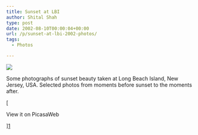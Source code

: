```yaml
---
title: Sunset at LBI
author: Shital Shah
type: post
date: 2002-08-10T00:00:04+00:00
url: /p/sunset-at-lbi-2002-photos/
tags:
  - Photos

---
```

[<img src="/images/posts/2004/03/lbi_sunset.jpg" class="alignleft size-full" />][1]

Some photographs of sunset beauty taken at Long Beach Island, New Jersey, USA. Selected photos from moments before sunset to the moments after.

[

View it on PicasaWeb

][1]

 [1]: https://picasaweb.google.com/111712720654017421562/SunsetAtLBI